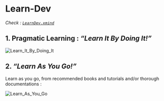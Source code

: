 # Learn-Dev

_Check : [`LearnDev.xmind`](LearnDev.xmind)_

## 1. Pragmatic Learning : _“Learn It By Doing It!”_

![Learn_It_By_Doing_It](assets/Learn_It_By_Doing_It.png)

## 2. _“Learn As You Go!”_

Learn as you go, from recommended books and tutorials and/or thorough documentations :

![Learn_As_You_Go](assets/Learn_As_You_Go.png)
